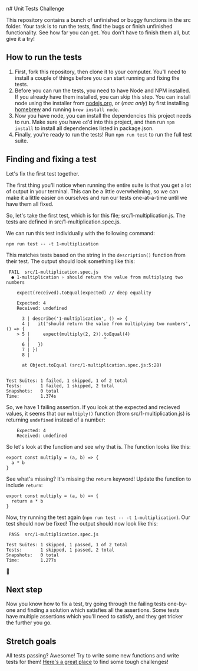 n# Unit Tests Challenge

This repository contains a bunch of unfinished or buggy functions in the src folder. Your task is to run the tests, find the bugs or finish unfinished functionality. See how far you can get. You don't have to finish them all, but give it a try!

## How to run the tests

1. First, fork this repository, then clone it to your computer. You'll need to install a couple of things before you can start running and fixing the tests.
2. Before you can run the tests, you need to have Node and NPM installed. If you already have them installed, you can skip this step. You can install node using the installer from [nodejs.org](https://nodejs.org/en/), or (*mac only*) by first installing [homebrew](https://brew.sh) and running `brew install node`.
3. Now you have node, you can install the dependencies this project needs to run. Make sure you have `cd`'d into this project, and then run `npm install` to install all dependencies listed in package.json.
4. Finally, you're ready to run the tests! Run `npm run test` to run the full test suite.

## Finding and fixing a test

Let's fix the first test together.

The first thing you'll notice when running the entire suite is that you get a lot of output in your terminal. This can be a little overwhelming, so we can make it a little easier on ourselves and run our tests one-at-a-time until we have them all fixed.

So, let's take the first test, which is for this file; src/1-multiplication.js. The tests are defined in src/1-multiplication.spec.js.

We can run this test individually with the following command:

```
npm run test -- -t 1-multiplication
```

This matches tests based on the string in the `description()` function from their test. The output should look something like this:

```
 FAIL  src/1-multiplication.spec.js
  ● 1-multiplication › should return the value from multiplying two numbers

    expect(received).toEqual(expected) // deep equality

    Expected: 4
    Received: undefined

      3 | describe('1-multiplication', () => {
      4 |   it('should return the value from multiplying two numbers', () => {
    > 5 |     expect(multiply(2, 2)).toEqual(4)
        |                            ^
      6 |   })
      7 | })
      8 |

      at Object.toEqual (src/1-multiplication.spec.js:5:28)


Test Suites: 1 failed, 1 skipped, 1 of 2 total
Tests:       1 failed, 1 skipped, 2 total
Snapshots:   0 total
Time:        1.374s
```

So, we have 1 failing assertion. If you look at the expected and recieved values, it seems that our `multiply()` function (from src/1-multiplication.js) is returning `undefined` instead of a number:

```
    Expected: 4
    Received: undefined
```

So let's look at the function and see why that is. The function looks like this:

```
export const multiply = (a, b) => {
  a * b
}
```

See what's missing? It's missing the `return` keyword! Update the function to include `return`:

```
export const multiply = (a, b) => {
  return a * b
}
```

Now, try running the test again (`npm run test -- -t 1-multiplication`). Our test should now be fixed! The output should now look like this:

```
 PASS  src/1-multiplication.spec.js

Test Suites: 1 skipped, 1 passed, 1 of 2 total
Tests:       1 skipped, 1 passed, 2 total
Snapshots:   0 total
Time:        1.277s
```

:clap:

## Next step

Now you know how to fix a test, try going through the failing tests one-by-one and finding a solution which satisfies all the assertions. Some tests have multiple assertions which you'll need to satisfy, and they get tricker the further you go.

## Stretch goals

All tests passing? Awesome! Try to write some new functions and write tests for them! [Here's a great place](https://edabit.com/challenges) to find some tough challenges!

